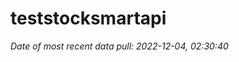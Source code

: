 
<!-- README.md is generated from README.Rmd. Please edit that file -->

# teststocksmartapi

*Date of most recent data pull: 2022-12-04, 02:30:40*
